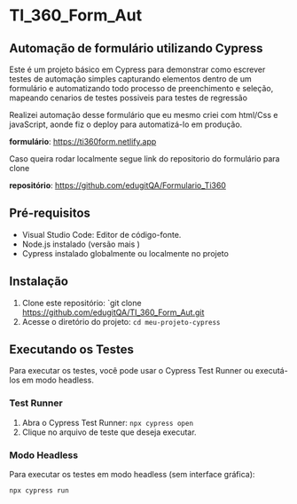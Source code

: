 # TI_360_Form_Aut
## Automação de formulário utilizando Cypress

Este é um projeto básico em Cypress para demonstrar como escrever testes de automação simples capturando elementos dentro de um formulário e automatizando todo processo de preenchimento e seleção, mapeando cenarios de testes possiveis para testes de regressão

Realizei automação desse formulário que eu mesmo criei com html/Css e javaScript, aonde fiz o deploy para automatizá-lo em produção.

**formulário**: https://ti360form.netlify.app

Caso queira rodar localmente segue link do repositorio do formulário para clone

**repositório**: https://github.com/edugitQA/Formulario_Ti360


## Pré-requisitos

- Visual Studio Code: Editor de código-fonte.
- Node.js instalado (versão mais )
- Cypress instalado globalmente ou localmente no projeto

## Instalação

1. Clone este repositório: `git clone https://github.com/edugitQA/TI_360_Form_Aut.git
2. Acesse o diretório do projeto: `cd meu-projeto-cypress`

## Executando os Testes

Para executar os testes, você pode usar o Cypress Test Runner ou executá-los em modo headless.

### Test Runner

1. Abra o Cypress Test Runner: `npx cypress open`
2. Clique no arquivo de teste que deseja executar.

### Modo Headless

Para executar os testes em modo headless (sem interface gráfica):

```bash
npx cypress run
